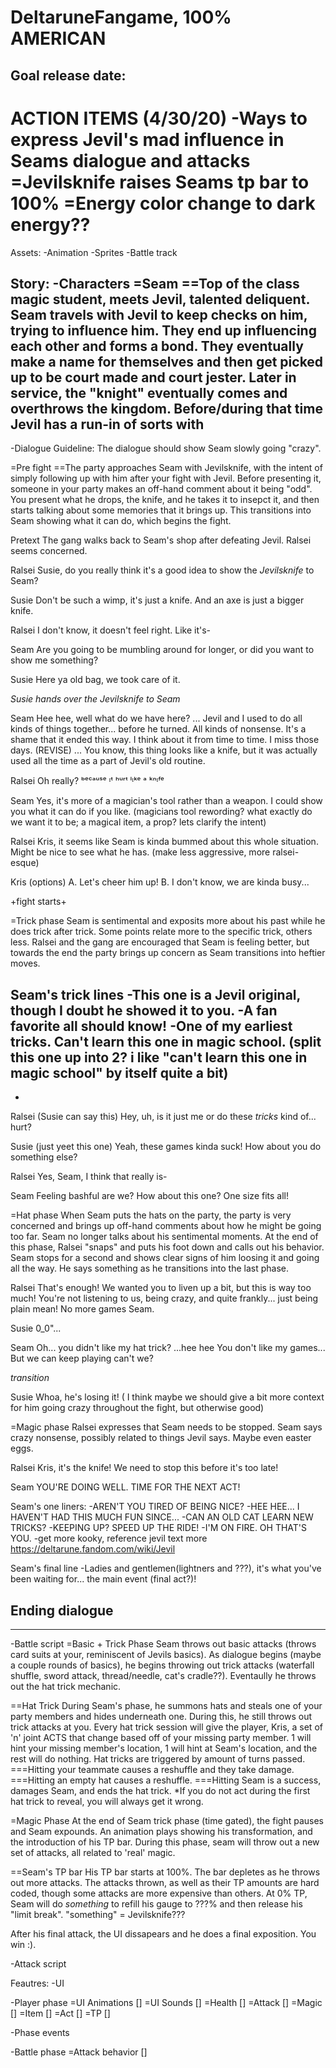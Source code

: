 # DeltaruneFangame, 100%  AMERICAN

Goal release date:
-----------------------------------------
ACTION ITEMS (4/30/20)
-Ways to express Jevil's mad influence in Seams dialogue and attacks
=Jevilsknife raises Seams tp bar to 100%
=Energy color change to dark energy??
=

Assets:
-Animation
-Sprites
-Battle track

Story:
-Characters
=Seam
==Top of the class magic student, meets Jevil, talented deliquent. Seam travels with Jevil to keep checks on him, trying to influence him. They end up influencing each other and forms a bond. They eventually make a name for themselves and then get picked up to be court made and court jester. 
Later in service, the "knight" eventually comes and overthrows the kingdom. Before/during that time Jevil has a run-in of sorts with 
---

-Dialogue
Guideline: The dialogue should show Seam slowly going "crazy".

=Pre fight
==The party approaches Seam with Jevilsknife, with the intent of simply following up with him after your fight with Jevil. Before presenting it, someone in your party makes an off-hand comment about it being "odd". You present what he drops, the knife, and he takes it to insepct it, and then starts talking about some memories that it brings up. This transitions into Seam showing what it can do, which begins the fight.

Pretext
The gang walks back to Seam's shop after defeating Jevil. Ralsei seems concerned.

Ralsei
Susie, do you really think it's a good idea to show the *Jevilsknife* to Seam? 

Susie
Don't be such a wimp, it's just a knife. And an axe is just a bigger knife.

Ralsei
I don't know, it doesn't feel right. Like it's-

Seam
Are you going to be mumbling around for longer, or did you want to show me something?

Susie
Here ya old bag, we took care of it.

*Susie hands over the *Jevilsknife* to Seam*

Seam
Hee hee, well what do we have here?
...
Jevil and I used to do all kinds of things together... before he turned. All kinds of nonsense. It's a shame that it ended this way. I think about it from time to time. I miss those days. (REVISE)
...
You know, this thing looks like a knife, but it was actually used all the time as a part of Jevil's old routine. 

Ralsei
Oh really? ᵇᵉᶜᵃᵘˢᵉ ᶦᵗ ʰᵘʳᵗ ˡᶦᵏᵉ ᵃ ᵏⁿᶦᶠᵉ

Seam
Yes, it's more of a magician's tool rather than a weapon. I could show you what it can do if you like. (magicians tool rewording? what exactly do we want it to be; a magical item, a prop? lets clarify the intent)

Ralsei
Kris, it seems like Seam is kinda bummed about this whole situation. Might be nice to see what he has. (make less aggressive, more ralsei-esque)

Kris (options)
A. Let's cheer him up!
B. I don't know, we are kinda busy...

+fight starts+

=Trick phase
Seam is sentimental and exposits more about his past while he does trick after trick. Some points relate more to the specific trick, others less. 
Ralsei and the gang are encouraged that Seam is feeling better, but towards the end the party brings up concern as Seam transitions into heftier moves.

Seam's trick lines
-This one is a Jevil original, though I doubt he showed it to you.
-A fan favorite all should know!
-One of my earliest tricks. Can't learn this one in magic school. (split this one up into 2? i like "can't learn this one in magic school" by itself quite a bit)
-
-

Ralsei (Susie can say this)
Hey, uh, is it just me or do these *tricks* kind of... hurt? 

Susie (just yeet this one)
Yeah, these games kinda suck! How about you do something else?

Ralsei
Yes, Seam, I think that really is-

Seam
Feeling bashful are we? How about this one? One size fits all!

=Hat phase
When Seam puts the hats on the party, the party is very concerned and brings up off-hand comments about how he might be going too far. Seam no longer talks about his sentimental moments. At the end of this phase, Ralsei "snaps" and puts his foot down and calls out his behavior. Seam stops for a second and shows clear signs of him loosing it and going all the way. He says something as he transitions into the last phase.

Ralsei
That's enough! We wanted you to liven up a bit, but this is way too much! You're not listening to us, being crazy, and quite frankly... just being plain mean! No more games Seam.

Susie
0_0"...

Seam
Oh... you didn't like my hat trick?
...hee hee
You don't like my games... But we can keep playing can't we?

*transition*

Susie
Whoa, he's losing it! ( I think maybe we should give a bit more context for him going crazy throughout the fight, but otherwise good)

=Magic phase
Ralsei expresses that Seam needs to be stopped. Seam says crazy nonsense, possibly related to things Jevil says. Maybe even easter eggs.

Ralsei
Kris, it's the knife! We need to stop this before it's too late!

Seam
YOU'RE DOING WELL. TIME FOR THE NEXT ACT!

Seam's one liners:
-AREN'T YOU TIRED OF BEING NICE?
-HEE HEE... I HAVEN'T HAD THIS MUCH FUN SINCE...
-CAN AN OLD CAT LEARN NEW TRICKS?
-KEEPING UP? SPEED UP THE RIDE!
-I'M ON FIRE. OH THAT'S YOU.
-get more kooky, reference jevil text more  https://deltarune.fandom.com/wiki/Jevil

Seam's final line
-Ladies and gentlemen(lightners and ???), it's what you've been waiting for... the main event (final act?)! 

Ending dialogue
-

---
-Battle script
=Basic + Trick Phase
Seam throws out basic attacks (throws card suits at your, reminiscent of Jevils basics). As dialogue begins (maybe a couple rounds of basics), he begins throwing out trick attacks (waterfall shuffle, sword attack, thread/needle, cat's cradle??). Eventaully he throws out the hat trick mechanic.

==Hat Trick
During Seam's phase, he summons hats and steals one of your party members and hides underneath one. During this, he still throws out trick attacks at you. Every hat trick session will give the player, Kris, a set of 'n' joint ACTS that change based off of your missing party member. 1 will hint your missing member's location, 1 will hint at Seam's location, and the rest will do nothing. Hat tricks are triggered by amount of turns passed.
===Hitting your teammate causes a reshuffle and they take damage.
===Hitting an empty hat causes a reshuffle.
===Hitting Seam is a success, damages Seam, and ends the hat trick.
*If you do not act during the first hat trick to reveal, you will always get it wrong.

=Magic Phase
At the end of Seam trick phase (time gated), the fight pauses and Seam expounds. An animation plays showing his transformation, and the introduction of his TP bar. During this phase, seam will throw out a new set of attacks, all related to 'real' magic.

==Seam's TP bar
His TP bar starts at 100%. The bar depletes as he throws out more attacks. The attacks thrown, as well as their TP amounts are hard coded, though some attacks are more expensive than others. At 0% TP, Seam will do *something* to refill his gauge to ???% and then release his "limit break".
"something" = Jevilsknife???

After his final attack, the UI dissapears and he does a final exposition. You win :).

-Attack script

Feautres:
-UI

-Player phase
=UI Animations []
=UI Sounds []
=Health []
=Attack []
=Magic []
=Item []
=Act []
=TP []

-Phase events

-Battle phase
=Attack behavior []
